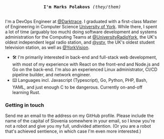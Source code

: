 <p align="center">
  <samp><strong>I'm Marks Polakovs</strong> <em>(they/them)</em></samp>
  <br/><br/>
  
I'm a DevOps Engineer at [@Darktrace](https://github.com/darktrace). I graduated with a first-class Master of Engineering in Computer Science <a href='https://www.york.ac.uk/'>University of York</a>. While there, I spent a lot of time (arguably too much) doing software development and systems administration for the Computing Teams at <a href="https://github.com/UniversityRadioYork">@UniversityRadioYork</a>, the UK's oldest independent legal radio station, and <a href="https://github.com/ystv">@ystv</a>, the UK's oldest student television station, as well as [@YorkVision](https://github.com/YorkVision).
  
</p>

- 🛠 I'm primarily interested in back-end and full-stack web development, with most of my experience with React on the front-end and Node.js and Go on the back-end. I'm also an experienced Linux administrator, CI/CD pipeline builder, and network engineer.
- ⌨️ Languages incl. Javascript (Typescript), Go, Python, PHP, Bash, YAML, and just enough C to be dangerous. Currently on-and-off learning Rust.

<h3>Getting in touch</h3>

Send me an email to the address on my GitHub profile. Please include the name of the capital of Slovenia somewhere in your email, so I know you're not a robot and give you my full, undivided attention. (Or you are a robot that's achieved sentience, in which case I'm even more interested.)

